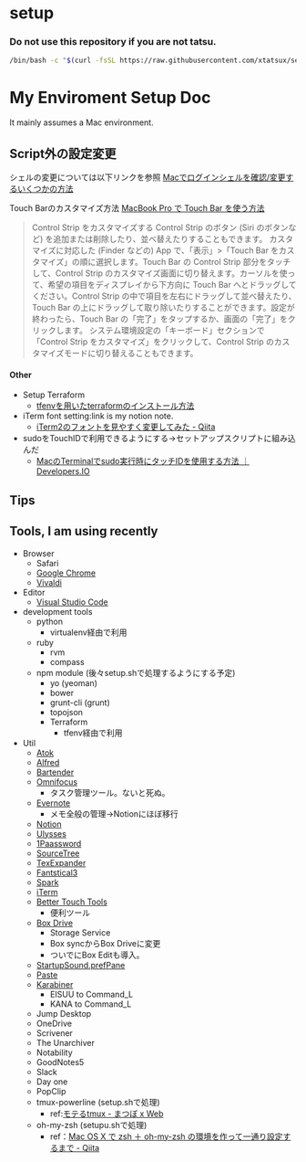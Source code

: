 # setup
### Do not use this repository if you are not tatsu.
```sh
/bin/bash -c "$(curl -fsSL https://raw.githubusercontent.com/xtatsux/setup/master/bootstrap)"
```
# My Enviroment Setup Doc

It mainly assumes a Mac environment.

## Script外の設定変更

シェルの変更については以下リンクを参照
[Macでログインシェルを確認/変更するいくつかの方法](https://rcmdnk.com/blog/2015/05/25/computer-mac-bash-zsh/)

Touch Barのカスタマイズ方法
[MacBook Pro で Touch Bar を使う方法](https://support.apple.com/ja-jp/HT207055)

>Control Strip をカスタマイズする
>Control Strip のボタン (Siri のボタンなど) を追加または削除したり、並べ替えたりすることもできます。
>カスタマイズに対応した (Finder などの) App で、「表示」>「Touch Bar をカスタマイズ」の順に選択します。Touch Bar の Control Strip 部分をタッチして、Control Strip のカスタマイズ画面に切り替えます。カーソルを使って、希望の項目をディスプレイから下方向に Touch Bar へとドラッグしてください。Control Strip の中で項目を左右にドラッグして並べ替えたり、Touch Bar の上にドラッグして取り除いたりすることができます。設定が終わったら、Touch Bar の「完了」をタップするか、画面の「完了」をクリックします。
>システム環境設定の「キーボード」セクションで「Control Strip をカスタマイズ」をクリックして、Control Strip のカスタマイズモードに切り替えることもできます。

#### Other

* Setup Terraform
  * [tfenvを用いたterraformのインストール方法](https://qiita.com/sasshi_i/items/b5117d51fed800fa6b09)
* iTerm font setting:link is my notion note.
  * [iTerm2のフォントを見やすく変更してみた - Qiita](https://www.notion.so/xtatsux/iTerm2-Qiita-7783e0ada3764a729581c02d6af763bd)
* sudoをTouchIDで利用できるようにする→セットアップスクリプトに組み込んだ
  * [MacのTerminalでsudo実行時にタッチIDを使用する方法 ｜ Developers.IO](https://www.notion.so/xtatsux/Mac-Terminal-sudo-ID-Developers-IO-76d80ecc31924d74a03c83843a37c7de)

## Tips

## Tools, I am using recently

* Browser
    * Safari
    * [Google Chrome](http://www.google.co.jp/intl/ja/chrome/browser/)
    * [Vivaldi](https://vivaldi.com/ja/)
* Editor
    * [Visual Studio Code](https://code.visualstudio.com)
* development tools
    * python
        * virtualenv経由で利用
    * ruby
        * rvm
        * compass
    * npm module (後々setup.shで処理するようにする予定)
        * yo (yeoman)
        * bower
        * grunt-cli (grunt)
        * topojson
      * Terraform
        * tfenv経由で利用
* Util
    * [Atok](https://www.justsystems.com/jp/products/atokmac/)
    * [Alfred](https://www.alfredapp.com)
    * [Bartender](https://www.macbartender.com)
    * [Omnifocus](https://www.omnigroup.com/omnifocus)
        * タスク管理ツール。ないと死ぬ。
    * [Evernote](https://evernote.com)
        * メモ全般の管理→Notionにほぼ移行
    * [Notion](https://www.notion.so/)
    * [Ulysses](https://ulysses.app)
    * [1Paassword](https://1password.com)
    * [SourceTree](https://ja.atlassian.com/software/sourcetree)
    * [TexExpander](https://textexpander.com)
    * [Fantstical3](https://flexibits.com/jp/fantastical)
    * [Spark](https://sparkmailapp.com/ja)
    * [iTerm](https://www.iterm2.com)
    * [Better Touch Tools](https://www.boastr.net)
        * 便利ツール
    * [Box Drive](https://www.box.com/resources/downloads/drive)
        * Storage Service
        * Box syncからBox Driveに変更
        * ついでにBox Editも導入。
    * [StartupSound.prefPane](http://www5e.biglobe.ne.jp/~arcana/StartupSound/BETA/)
    * [Paste](https://pasteapp.me)
    * [Karabiner](https://pqrs.org/osx/karabiner/)
        * EISUU to Command_L
        * KANA to Command_L
    * Jump Desktop
    * OneDrive
    * Scrivener
    * The Unarchiver
    * Notability
    * GoodNotes5
    * Slack
    * Day one
    * PopClip
    * tmux-powerline (setup.shで処理)
        * ref:[モテるtmux - まつぼ x Web](http://matsu.teraren.com/blog/2013/02/10/moteru-tmux-powerline/)
    * oh-my-zsh (setupu.shで処理)
        * ref：[Mac OS X で zsh ＋ oh-my-zsh の環境を作って一通り設定するまで - Qiita](http://qiita.com/udzura/items/0d08d71d809bfd8c5981)
